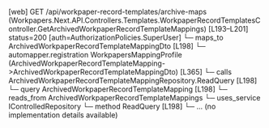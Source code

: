 [web] GET /api/workpaper-record-templates/archive-maps  (Workpapers.Next.API.Controllers.Templates.WorkpaperRecordTemplatesController.GetArchivedWorkpaperRecordTemplateMappings)  [L193–L201] status=200 [auth=AuthorizationPolicies.SuperUser]
  └─ maps_to ArchivedWorkpaperRecordTemplateMappingDto [L198]
    └─ automapper.registration WorkpapersMappingProfile (ArchivedWorkpaperRecordTemplateMapping->ArchivedWorkpaperRecordTemplateMappingDto) [L365]
  └─ calls ArchivedWorkpaperRecordTemplateMappingRepository.ReadQuery [L198]
  └─ query ArchivedWorkpaperRecordTemplateMapping [L198]
    └─ reads_from ArchivedWorkpaperRecordTemplateMappings
  └─ uses_service IControlledRepository<ArchivedWorkpaperRecordTemplateMapping>
    └─ method ReadQuery [L198]
      └─ ... (no implementation details available)

